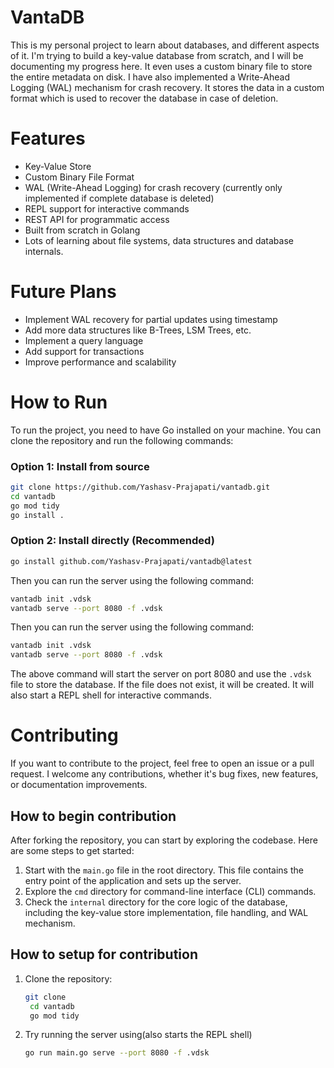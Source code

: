 # VantaDB

This is my personal project to learn about databases, and different aspects of it. I'm trying to build a key-value database from scratch, and I will be documenting my progress here. It even uses a custom binary file to store the entire metadata on disk. I have also implemented a Write-Ahead Logging (WAL) mechanism for crash recovery. It stores the data in a custom format which is used to recover the database in case of deletion.

# Features

- Key-Value Store
- Custom Binary File Format
- WAL (Write-Ahead Logging) for crash recovery (currently only implemented if complete database is deleted)
- REPL support for interactive commands
- REST API for programmatic access
- Built from scratch in Golang
- Lots of learning about file systems, data structures and database internals.

# Future Plans

- Implement WAL recovery for partial updates using timestamp
- Add more data structures like B-Trees, LSM Trees, etc.
- Implement a query language
- Add support for transactions
- Improve performance and scalability

# How to Run

To run the project, you need to have Go installed on your machine. You can clone the repository and run the following commands:

### Option 1: Install from source
```bash
git clone https://github.com/Yashasv-Prajapati/vantadb.git
cd vantadb
go mod tidy
go install .
```

### Option 2: Install directly (Recommended)
```bash
go install github.com/Yashasv-Prajapati/vantadb@latest
```

Then you can run the server using the following command:

```bash
vantadb init .vdsk
vantadb serve --port 8080 -f .vdsk
```

Then you can
run the server using the following command:

```bash
vantadb init .vdsk
vantadb serve --port 8080 -f .vdsk
```

The above command will start the server on port 8080 and use the `.vdsk` file to store the database. If the file does not exist, it will be created. It will also start a REPL shell for interactive commands.

# Contributing

If you want to contribute to the project, feel free to open an issue or a pull request. I welcome any contributions, whether it's bug fixes, new features, or documentation improvements.

## How to begin contribution

After forking the repository, you can start by exploring the codebase. Here are some steps to get started:

1. Start with the `main.go` file in the root directory. This file contains the entry point of the application and sets up the server.
2. Explore the `cmd` directory for command-line interface (CLI) commands.
3. Check the `internal` directory for the core logic of the database, including the key-value store implementation, file handling, and WAL mechanism.

## How to setup for contribution

1. Clone the repository:
   ```bash
   git clone
    cd vantadb
    go mod tidy
   ```
2. Try running the server using(also starts the REPL shell)
   ```bash
   go run main.go serve --port 8080 -f .vdsk
   ```
